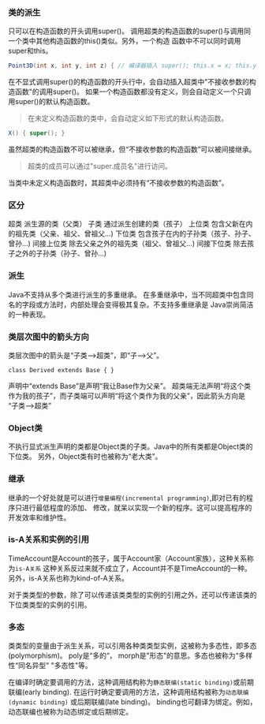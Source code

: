 ### 类的派生
只可以在构造函数的开头调用super()。
调用超类的构造函数的super()与调用同一个类中其他构造函数的this()类似。另外，一个构造
函数中不可以同时调用super和this。

```java
Point3D(int x, int y, int z) { // 编译器插入 super(); this.x = x; this.y = y;this.z = z; }
```
在不显式调用super()的构造函数的开头行中，会自动插入超类中"不接收参数的构造函数"的调用super()。
如果一个构造函数都没有定义，则会自动定义一个只调用super()的默认构造函数。

> 在未定义构造函数的类中，会自动定义如下形式的默认构造函数。
```java
X() { super(); }
```

虽然超类的构造函数不可以被继承，但“不接收参数的构造函数”可以被间接继承。

> 超类的成员可以通过"super.成员名"进行访问。

当类中未定义构造函数时，其超类中必须持有“不接收参数的构造函数”。


### 区分
超类			派生源的类（父类）
子类			通过派生创建的类（孩子）
上位类			包含父新在内的祖先类（父亲、祖父、曾祖父...)
下位类			包含孩子在内的子孙类（孩子、孙子、曾孙...)
间接上位类		除去父亲之外的祖先类（祖父、曾祖父...)
间接下位类		除去孩子之外的子孙类（孙子、曾孙...)


### 派生
Java不支持从多个类进行派生的多重继承。
在多重继承中，当不同超类中包含同名的字段或方法时，内部处理会变得极其复杂。不支持多重继承是
Java崇尚简洁的一种表现。

### 类层次图中的箭头方向
类层次图中的箭头是“子类-->超类”，即“子-->父”。
```
class Derived extends Base { } 
```
声明中“extends Base”是声明“我让Base作为父亲”。
超类端无法声明“将这个类作为我的孩子”，而子类端可以声明“将这个类作为我的父亲”，因此箭头方向是
“子类-->超类”


### Object类
不执行显式派生声明的类都是Object类的子类。Java中的所有类都是Object类的下位类。
另外，Object类有时也被称为“老大类”。


### 继承
继承的一个好处就是可以进行`增量编程(incremental programming)`,即对已有的程序只进行最低程度的添加、
修改，就呆以实现一个新的程序。这可以提高程序的开发效率和维护性。


### is-A关系和实例的引用
TimeAccount是Account的孩子，属于Account家（Account家族），这种关系称为`is-A关系`
这种关系反过来就不成立了，Account并不是TimeAccount的一种。另外，is-A关系也称为kind-of-A关系。


对于类类型的参数，除了可以传递该类类型的实例的引用之外，还可以传递该类的下位类类型的实例的引用。


### 多态
类类型的变量由于派生关系，可以引用各种类类型实例，这被称为多态性，即多态(polymorphism)。
poly是“多的“， morph是"形态"的意思。多态也被称为“多样性“同名异型" "多态性"等。

在编译时确定要调用的方法，这种调用结构称为`静态联编(static binding)`或前期联编(early binding).
在运行时确定要调用的方法，这种调用结构被称为`动态联编(dynamic binding)` 或后期联编(late binding)。
binding也可翻译为绑定。例如，动态联编也被称为动态绑定或后期绑定。
